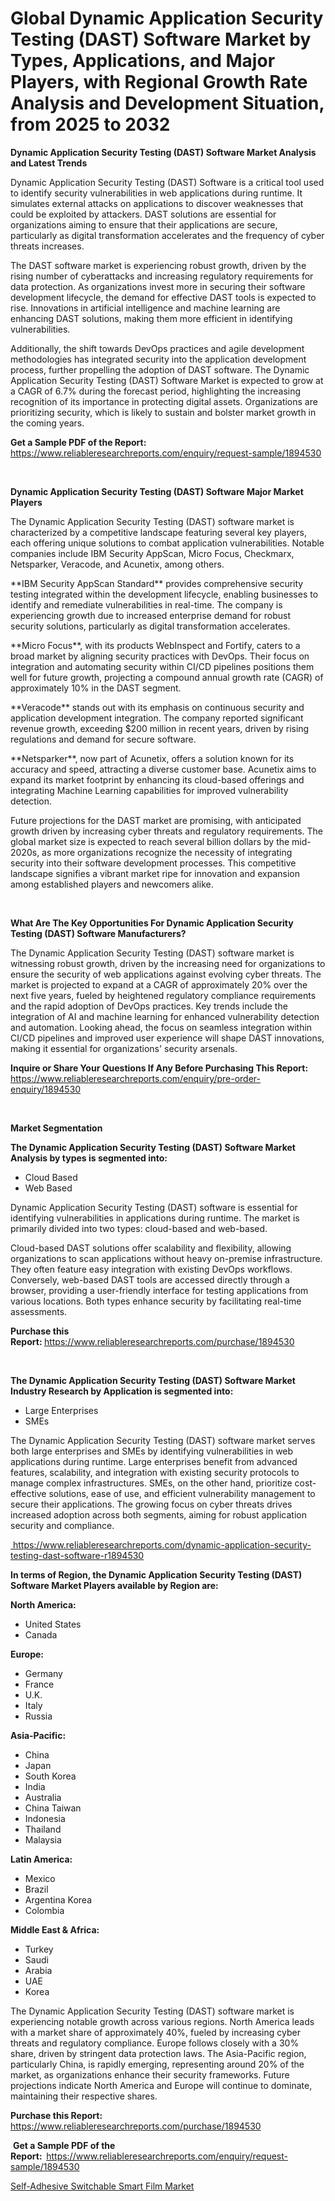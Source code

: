 <p><h1>Global Dynamic Application Security Testing (DAST) Software Market by Types, Applications, and Major Players, with Regional Growth Rate Analysis and Development Situation, from 2025 to 2032</h1></p><p><strong>Dynamic Application Security Testing (DAST) Software Market Analysis and Latest Trends</strong></p>
<p><p>Dynamic Application Security Testing (DAST) Software is a critical tool used to identify security vulnerabilities in web applications during runtime. It simulates external attacks on applications to discover weaknesses that could be exploited by attackers. DAST solutions are essential for organizations aiming to ensure that their applications are secure, particularly as digital transformation accelerates and the frequency of cyber threats increases.</p><p>The DAST software market is experiencing robust growth, driven by the rising number of cyberattacks and increasing regulatory requirements for data protection. As organizations invest more in securing their software development lifecycle, the demand for effective DAST tools is expected to rise. Innovations in artificial intelligence and machine learning are enhancing DAST solutions, making them more efficient in identifying vulnerabilities.</p><p>Additionally, the shift towards DevOps practices and agile development methodologies has integrated security into the application development process, further propelling the adoption of DAST software. The Dynamic Application Security Testing (DAST) Software Market is expected to grow at a CAGR of 6.7% during the forecast period, highlighting the increasing recognition of its importance in protecting digital assets. Organizations are prioritizing security, which is likely to sustain and bolster market growth in the coming years.</p></p>
<p><strong>Get a Sample PDF of the Report:&nbsp;</strong> <a href="https://www.reliableresearchreports.com/enquiry/request-sample/1894530?utm_campaign=3545&utm_medium=2&utm_source=Github&utm_content=ia&utm_term=28032025&utm_id=dynamic-application-security-testing-dast-software">https://www.reliableresearchreports.com/enquiry/request-sample/1894530</a></p>
<p>&nbsp;</p>
<p><strong>Dynamic Application Security Testing (DAST) Software Major Market Players</strong></p>
<p><p>The Dynamic Application Security Testing (DAST) software market is characterized by a competitive landscape featuring several key players, each offering unique solutions to combat application vulnerabilities. Notable companies include IBM Security AppScan, Micro Focus, Checkmarx, Netsparker, Veracode, and Acunetix, among others.</p><p>**IBM Security AppScan Standard** provides comprehensive security testing integrated within the development lifecycle, enabling businesses to identify and remediate vulnerabilities in real-time. The company is experiencing growth due to increased enterprise demand for robust security solutions, particularly as digital transformation accelerates.</p><p>**Micro Focus**, with its products WebInspect and Fortify, caters to a broad market by aligning security practices with DevOps. Their focus on integration and automating security within CI/CD pipelines positions them well for future growth, projecting a compound annual growth rate (CAGR) of approximately 10% in the DAST segment.</p><p>**Veracode** stands out with its emphasis on continuous security and application development integration. The company reported significant revenue growth, exceeding $200 million in recent years, driven by rising regulations and demand for secure software.</p><p>**Netsparker**, now part of Acunetix, offers a solution known for its accuracy and speed, attracting a diverse customer base. Acunetix aims to expand its market footprint by enhancing its cloud-based offerings and integrating Machine Learning capabilities for improved vulnerability detection.</p><p>Future projections for the DAST market are promising, with anticipated growth driven by increasing cyber threats and regulatory requirements. The global market size is expected to reach several billion dollars by the mid-2020s, as more organizations recognize the necessity of integrating security into their software development processes. This competitive landscape signifies a vibrant market ripe for innovation and expansion among established players and newcomers alike.</p></p>
<p>&nbsp;</p>
<p><strong>What Are The Key Opportunities For Dynamic Application Security Testing (DAST) Software Manufacturers?</strong></p>
<p><p>The Dynamic Application Security Testing (DAST) software market is witnessing robust growth, driven by the increasing need for organizations to ensure the security of web applications against evolving cyber threats. The market is projected to expand at a CAGR of approximately 20% over the next five years, fueled by heightened regulatory compliance requirements and the rapid adoption of DevOps practices. Key trends include the integration of AI and machine learning for enhanced vulnerability detection and automation. Looking ahead, the focus on seamless integration within CI/CD pipelines and improved user experience will shape DAST innovations, making it essential for organizations' security arsenals.</p></p>
<p><strong>Inquire or Share Your Questions If Any Before Purchasing This Report:</strong> <a href="https://www.reliableresearchreports.com/enquiry/pre-order-enquiry/1894530?utm_campaign=3545&utm_medium=2&utm_source=Github&utm_content=ia&utm_term=28032025&utm_id=dynamic-application-security-testing-dast-software">https://www.reliableresearchreports.com/enquiry/pre-order-enquiry/1894530</a></p>
<p>&nbsp;</p>
<p><strong>Market Segmentation</strong></p>
<p><strong>The Dynamic Application Security Testing (DAST) Software Market Analysis by types is segmented into:</strong></p>
<p><ul><li>Cloud Based</li><li>Web Based</li></ul></p>
<p><p>Dynamic Application Security Testing (DAST) software is essential for identifying vulnerabilities in applications during runtime. The market is primarily divided into two types: cloud-based and web-based. </p><p>Cloud-based DAST solutions offer scalability and flexibility, allowing organizations to scan applications without heavy on-premise infrastructure. They often feature easy integration with existing DevOps workflows. Conversely, web-based DAST tools are accessed directly through a browser, providing a user-friendly interface for testing applications from various locations. Both types enhance security by facilitating real-time assessments.</p></p>
<p><strong>Purchase this Report:&nbsp;</strong><a href="https://www.reliableresearchreports.com/purchase/1894530?utm_campaign=3545&utm_medium=2&utm_source=Github&utm_content=ia&utm_term=28032025&utm_id=dynamic-application-security-testing-dast-software">https://www.reliableresearchreports.com/purchase/1894530</a></p>
<p>&nbsp;</p>
<p><strong>The Dynamic Application Security Testing (DAST) Software Market Industry Research by Application is segmented into:</strong></p>
<p><ul><li>Large Enterprises</li><li>SMEs</li></ul></p>
<p><p>The Dynamic Application Security Testing (DAST) software market serves both large enterprises and SMEs by identifying vulnerabilities in web applications during runtime. Large enterprises benefit from advanced features, scalability, and integration with existing security protocols to manage complex infrastructures. SMEs, on the other hand, prioritize cost-effective solutions, ease of use, and efficient vulnerability management to secure their applications. The growing focus on cyber threats drives increased adoption across both segments, aiming for robust application security and compliance.</p></p>
<p><a href="https://www.reliableresearchreports.com/dynamic-application-security-testing-dast-software-r1894530?utm_campaign=3545&utm_medium=2&utm_source=Github&utm_content=ia&utm_term=28032025&utm_id=dynamic-application-security-testing-dast-software">&nbsp;https://www.reliableresearchreports.com/dynamic-application-security-testing-dast-software-r1894530</a></p>
<p><strong>In terms of Region, the Dynamic Application Security Testing (DAST) Software Market Players available by Region are:</strong></p>
<p>
    <p> <strong> North America: </strong>
        <ul>
            <li>United States</li>
            <li>Canada</li>
        </ul>
        </p> 
    <p> <strong> Europe: </strong>
        <ul>
            <li>Germany</li>
            <li>France</li>
            <li>U.K.</li>
            <li>Italy</li>
            <li>Russia</li>
        </ul>
        </p> 
    <p> <strong> Asia-Pacific: </strong>
        <ul>
            <li>China</li>
            <li>Japan</li>
            <li>South Korea</li>
            <li>India</li>
            <li>Australia</li>
            <li>China Taiwan</li>
            <li>Indonesia</li>
            <li>Thailand</li>
            <li>Malaysia</li>
        </ul>
        </p> 
    <p> <strong> Latin America: </strong>
        <ul>
            <li>Mexico</li>
            <li>Brazil</li>
            <li>Argentina Korea</li>
            <li>Colombia</li>
        </ul>
        </p> 
    <p> <strong> Middle East & Africa: </strong>
        <ul>
            <li>Turkey</li>
            <li>Saudi</li>
            <li>Arabia</li>
            <li>UAE</li>
            <li>Korea</li>
        </ul>
    </p>
    </p>
<p><p>The Dynamic Application Security Testing (DAST) software market is experiencing notable growth across various regions. North America leads with a market share of approximately 40%, fueled by increasing cyber threats and regulatory compliance. Europe follows closely with a 30% share, driven by stringent data protection laws. The Asia-Pacific region, particularly China, is rapidly emerging, representing around 20% of the market, as organizations enhance their security frameworks. Future projections indicate North America and Europe will continue to dominate, maintaining their respective shares.</p></p>
<p><strong>Purchase this Report: </strong><a href="https://www.reliableresearchreports.com/purchase/1894530?utm_campaign=3545&utm_medium=2&utm_source=Github&utm_content=ia&utm_term=28032025&utm_id=dynamic-application-security-testing-dast-software">https://www.reliableresearchreports.com/purchase/1894530</a></p>
<p>&nbsp;<strong>Get a Sample PDF of the Report:&nbsp;&nbsp;</strong><a href="https://www.reliableresearchreports.com/enquiry/request-sample/1894530?utm_campaign=3545&utm_medium=2&utm_source=Github&utm_content=ia&utm_term=28032025&utm_id=dynamic-application-security-testing-dast-software">https://www.reliableresearchreports.com/enquiry/request-sample/1894530</a></p>
<p><strong></strong></p>
<p><p><a href="https://github.com/prantoblouin/Market-Research-Report-List-1/blob/main/self-adhesive-switchable-smart-film-market.md?utm_campaign=3545&utm_medium=2&utm_source=Github&utm_content=ia&utm_term=28032025&utm_id=dynamic-application-security-testing-dast-software">Self-Adhesive Switchable Smart Film Market</a></p></p>